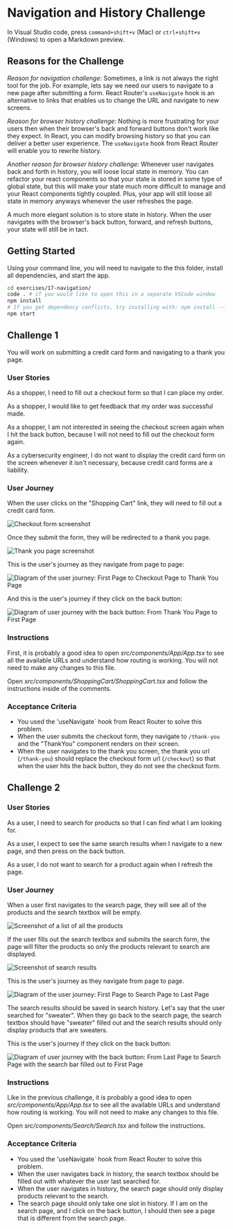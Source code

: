 # Navigation and History Challenge

In Visual Studio code, press `command+shift+v` (Mac) or `ctrl+shift+v` (Windows) to open a Markdown preview.

## Reasons for the Challenge

_Reason for navigation challenge_: Sometimes, a link is not always the right tool for the job. For example, lets say we need our users to navigate to a new page after submitting a form. React Router's `useNavigate` hook is an alternative to links that enables us to change the URL and navigate to new screens.

_Reason for browser history challenge_: Nothing is more frustrating for your users then when their browser's back and forward buttons don't work like they expect. In React, you can modify browsing history so that you can deliver a better user experience. The `useNavigate` hook from React Router will enable you to rewrite history.

_Another reason for browser history challenge_: Whenever user navigates back and forth in history, you will loose local state in memory. You can refactor your react components so that your state is stored in some type of global state, but this will make your state much more difficult to manage and your React components tightly coupled. Plus, your app will still loose all state in memory anyways whenever the user refreshes the page.

A much more elegant solution is to store state in history. When the user navigates with the browser's back button, forward, and refresh buttons, your state will still be in tact.

## Getting Started

Using your command line, you will need to navigate to the this folder, install all dependencies, and start the app.

```bash
cd exercises/17-navigation/
code . # if you would like to open this in a separate VSCode window
npm install
# If you get dependency conflicts, try installing with: npm install --legacy-peer-deps
npm start
```

## Challenge 1

You will work on submitting a credit card form and navigating to a thank you page.

### User Stories

As a shopper, I need to fill out a checkout form so that I can place my order.

As a shopper, I would like to get feedback that my order was successful made.

As a shopper, I am not interested in seeing the checkout screen again when I hit the back button, because I will not need to fill out the checkout form again.

As a cybersecurity engineer, I do not want to display the credit card form on the screen whenever it isn't necessary, because credit card forms are a liability.

### User Journey

When the user clicks on the "Shopping Cart" link, they will need to fill out a credit card form.

![Checkout form screenshot](checkout.png)

Once they submit the form, they will be redirected to a thank you page.

![Thank you page screenshot](thank-you.png)

This is the user's journey as they navigate from page to page:

![Diagram of the user journey: First Page to Checkout Page to Thank You Page](checkout-forward-history.svg)

And this is the user's journey if they click on the back button:

![Diagram of user journey with the back button: From Thank You Page to First Page](checkout-backward-history.svg)

### Instructions

First, it is probably a good idea to open _src/components/App/App.tsx_ to see all the available URLs and understand how routing is working. You will not need to make any changes to this file.

Open _src/components/ShoppingCart/ShoppingCart.tsx_ and follow the instructions inside of the comments.

### Acceptance Criteria

- You used the 'useNavigate` hook from React Router to solve this problem.
- When the user submits the checkout form, they navigate to `/thank-you` and the "ThankYou" component renders on their screen.
- When the user navigates to the thank you screen, the thank you url (`/thank-you`) should replace the checkout form url (`/checkout`) so that when the user hits the back button, they do not see the checkout form.

## Challenge 2

### User Stories

As a user, I need to search for products so that I can find what I am looking for.

As a user, I expect to see the same search results when I navigate to a new page, and then press on the back button.

As a user, I do not want to search for a product again when I refresh the page.

### User Journey

When a user first navigates to the search page, they will see all of the products and the search textbox will be empty.

![Screenshot of a list of all the products](empty-search.png)

If the user fills out the search textbox and submits the search form, the page will filter the products so only the products relevant to search are displayed.

![Screenshot of search results](search-results.png)

This is the user's journey as they navigate from page to page.

![Diagram of the user journey: First Page to Search Page to Last Page](search-forward-history.svg)

The search results should be saved in search history. Let's say that the user searched for "sweater". When they go back to the search page, the search textbox should have "sweater" filled out and the search results should only display products that are sweaters.

This is the user's journey if they click on the back button:

![Diagram of user journey with the back button: From Last Page to Search Page with the search bar filled out to First Page](search-backward-history.svg)

### Instructions

Like in the previous challenge, it is probably a good idea to open _src/components/App/App.tsx_ to see all the available URLs and understand how routing is working. You will not need to make any changes to this file.

Open _src/components/Search/Search.tsx_ and follow the instructions.

### Acceptance Criteria

- You used the 'useNavigate` hook from React Router to solve this problem.
- When the user navigates back in history, the search textbox should be filled out with whatever the user last searched for.
- When the user navigates in history, the search page should only display products relevant to the search.
- The search page should only take one slot in history. If I am on the search page, and I click on the back button, I should then see a page that is different from the search page.
